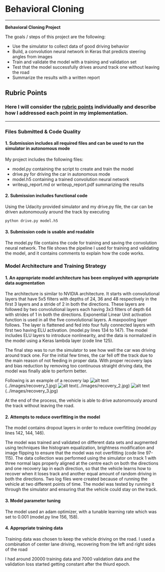 # **Behavioral Cloning** 

---

**Behavioral Cloning Project**

The goals / steps of this project are the following:
* Use the simulator to collect data of good driving behavior
* Build, a convolution neural network in Keras that predicts steering angles from images
* Train and validate the model with a training and validation set
* Test that the model successfully drives around track one without leaving the road
* Summarize the results with a written report


[//]: # (Image References)

[image1]: ./examples/placeholder.png "Model Visualization"
[image2]: ./examples/placeholder.png "Grayscaling"
[image3]: ./examples/placeholder_small.png "Recovery Image"
[image4]: ./examples/placeholder_small.png "Recovery Image"
[image5]: ./examples/placeholder_small.png "Recovery Image"
[image6]: ./examples/placeholder_small.png "Normal Image"
[image7]: ./examples/placeholder_small.png "Flipped Image"

## Rubric Points
### Here I will consider the [rubric points](https://review.udacity.com/#!/rubrics/432/view) individually and describe how I addressed each point in my implementation.  

---
### Files Submitted & Code Quality

#### 1. Submission includes all required files and can be used to run the simulator in autonomous mode

My project includes the following files:
* model.py containing the script to create and train the model
* drive.py for driving the car in autonomous mode
* model.h5 containing a trained convolution neural network 
* writeup_report.md or writeup_report.pdf summarizing the results

#### 2. Submission includes functional code
Using the Udacity provided simulator and my drive.py file, the car can be driven autonomously around the track by executing 
```sh
python drive.py model.h5
```

#### 3. Submission code is usable and readable

The model.py file contains the code for training and saving the convolution neural network. The file shows the pipeline I used for training and validating the model, and it contains comments to explain how the code works.

### Model Architecture and Training Strategy

#### 1. An appropriate model architecture has been employed with appropriate data augmentation
The architecture is similar to NVIDIA architecture. It starts with convolutional layers that have 5x5 filters with depths of 24, 36 and 48 respectively in the first 3 layers and a stride of 2 in both the directions. These layers are followed by two convolutional layers each having 3x3 filters of depth 64 with strides of 1 in both the directions. Exponential Linear Unit activation function is used in all the five convolutional layers. A maxpooling layer follows. The layer is flattened and fed into four fully connected layers with first two having ELU activation. (model.py lines 134 to 147). The model includes ELU layers to introduce nonlinearity, and the data is normalized in the model using a Keras lambda layer (code line 125). 

The final step was to run the simulator to see how well the car was driving around track one. For the initial few times, the car fell off the track due to the main reason of not feeding in proper data. With proper recovery laps and bias reduction by removing too continuous straight driving data, the model was finally able to perform better.

Following is an example of a recovery lap
![alt text][image1](../images/recovery_1.jpg)
![alt text][image2](../images/recovery_2.jpg)
![alt text][image3](../images/recovery_3.jpg)

At the end of the process, the vehicle is able to drive autonomously around the track without leaving the road.

#### 2. Attempts to reduce overfitting in the model

The model contains dropout layers in order to reduce overfitting (model.py lines 142, 144, 146). 

The model was trained and validated on different data sets and augmented using techniques like histogram equalization, brightness modification and image flipping to ensure that the model was not overfitting (code line 97-115). The data collection was performed using the simulator on track 1 with three normal laps properly aligned at the centre each on both the directions and one recovery lap in each direction, so that the vehicle learns how to recover when it loses track and another equal amount of random driving in both the directions. Two log files were created because of running the vehicle at two different points of time. The model was tested by running it through the simulator and ensuring that the vehicle could stay on the track.

#### 3. Model parameter tuning

The model used an adam optimizer, with a tunable learning rate which was set to 0.001 (model.py line 156, 158).

#### 4. Appropriate training data

Training data was chosen to keep the vehicle driving on the road. I used a combination of center lane driving, recovering from the left and right sides of the road

I had around 20000 training data and 7000 validation data and the validation loss started getting constant after the thiurd epoch.
